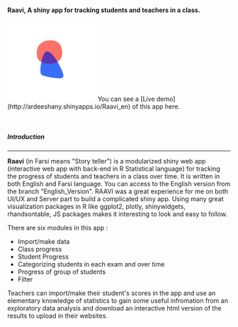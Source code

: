 #### Raavi, A shiny app for tracking students and teachers in a class.

<img src="Logo.png" width="200">  
You can see a [Live demo](http://ardeeshany.shinyapps.io/Raavi_en) of this app here.


&nbsp;

##### Introduction
* * *
**Raavi** (in Farsi means "Story teller") is a modularized shiny web app (interactive web app with back-end in R Statistical language) for tracking the progress of students and teachers in a class over time. It is written in both English and Farsi language. You can access to the English version from the branch "English_Version". RAAVI was a great experience for me on both UI/UX and Server part to build a complicated shiny app. Using many great visualization packages in R like ggplot2, plotly, shinywidgets, rhandsontable, JS packages makes it interesting to look and easy to follow. 

There are six modules in this app :

* Import/make data
* Class progress
* Student Progress
* Categorizing students in each exam and over time
* Progress of group of students
* Filter

Teachers can import/make their student's scores in the app and use an elementary knowledge of statistics to gain some useful infromation from an exploratory data analysis and download an interactive html version of the results to upload in their websites.



